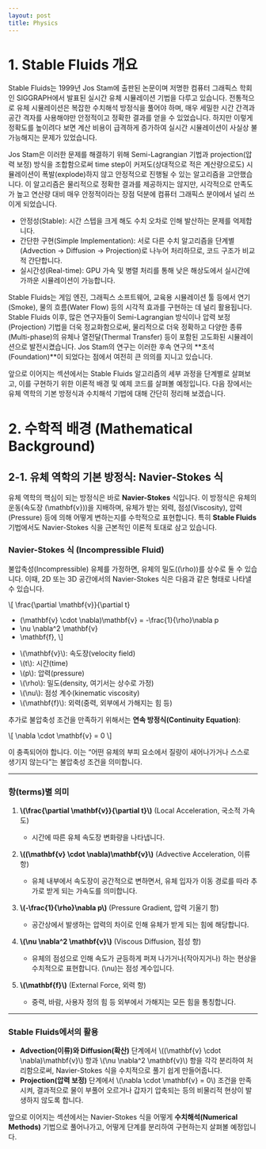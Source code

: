 ```yaml
---
layout: post
title: Physics
---
```


<head>
  <script src="https://cdn.jsdelivr.net/npm/mathjax@3/es5/tex-mml-chtml.js"></script>
</head>

# 1. Stable Fluids 개요

Stable Fluids는 1999년 Jos Stam에 출판된 논문이며 저명한 컴퓨터 그래픽스 학회인 SIGGRAPH에서 발표된 실시간 유체 시뮬레이션 기법을 다루고 있습니다. 전통적으로 유체 시뮬레이션은 복잡한 수치해석 방정식을 풀어야 하며, 매우 세밀한 시간 간격과 공간 격자를 사용해야만 안정적이고 정확한 결과를 얻을 수 있었습니다. 하지만 이렇게 정확도를 높이려다 보면 계산 비용이 급격하게 증가하여 실시간 시뮬레이션이 사실상 불가능해지는 문제가 있었습니다.

Jos Stam은 이러한 문제를 해결하기 위해 Semi-Lagrangian 기법과 projection(압력 보정) 방식을 조합함으로써 time step이 커져도(상대적으로 적은 계산량으로도) 시뮬레이션이 폭발(explode)하지 않고 안정적으로 진행될 수 있는 알고리즘을 고안했습니다. 이 알고리즘은 물리적으로 정확한 결과를 제공하지는 않지만, 시각적으로 만족도가 높고 연산량 대비 매우 안정적이라는 장점 덕분에 컴퓨터 그래픽스 분야에서 널리 쓰이게 되었습니다.

* 안정성(Stable): 시간 스텝을 크게 해도 수치 오차로 인해 발산하는 문제를 억제합니다.
* 간단한 구현(Simple Implementation): 서로 다른 수치 알고리즘을 단계별(Advection → Diffusion → Projection)로 나누어 처리하므로, 코드 구조가 비교적 간단합니다.
* 실시간성(Real-time): GPU 가속 및 병렬 처리를 통해 낮은 해상도에서 실시간에 가까운 시뮬레이션이 가능합니다.

Stable Fluids는 게임 엔진, 그래픽스 소프트웨어, 교육용 시뮬레이션 툴 등에서 연기(Smoke), 물의 흐름(Water Flow) 등의 시각적 효과를 구현하는 데 널리 활용됩니다. 
Stable Fluids 이후, 많은 연구자들이 Semi-Lagrangian 방식이나 압력 보정(Projection) 기법을 더욱 정교화함으로써, 물리적으로 더욱 정확하고 다양한 종류(Multi-phase)의 유체나 열전달(Thermal Transfer) 등이 포함된 고도화된 시뮬레이션으로 발전시켰습니다. Jos Stam의 연구는 이러한 후속 연구의 **초석(Foundation)**이 되었다는 점에서 여전히 큰 의의를 지니고 있습니다.

앞으로 이어지는 섹션에서는 Stable Fluids 알고리즘의 세부 과정을 단계별로 살펴보고, 이를 구현하기 위한 이론적 배경 및 예제 코드를 살펴볼 예정입니다. 다음 장에서는 유체 역학의 기본 방정식과 수치해석 기법에 대해 간단히 정리해 보겠습니다.


# 2. 수학적 배경 (Mathematical Background)

## 2-1. 유체 역학의 기본 방정식: Navier-Stokes 식

유체 역학의 핵심이 되는 방정식은 바로 **Navier-Stokes** 식입니다. 이 방정식은 유체의 운동(속도장 \(\mathbf{v}\))을 지배하며, 유체가 받는 외력, 점성(Viscosity), 압력(Pressure) 등에 의해 어떻게 변하는지를 수학적으로 표현합니다. 특히 **Stable Fluids** 기법에서도 Navier-Stokes 식을 근본적인 이론적 토대로 삼고 있습니다.

### Navier-Stokes 식 (Incompressible Fluid)

불압축성(Incompressible) 유체를 가정하면, 유체의 밀도(\(\rho\))를 상수로 둘 수 있습니다. 이때, 2D 또는 3D 공간에서의 Navier-Stokes 식은 다음과 같은 형태로 나타낼 수 있습니다.

\\[
\frac{\partial \mathbf{v}}{\partial t} 
+ (\mathbf{v} \cdot \nabla)\mathbf{v} 
= -\frac{1}{\rho}\nabla p 
+ \nu \nabla^2 \mathbf{v} 
+ \mathbf{f},
\\]

- \\(\mathbf{v}\\): 속도장(velocity field)  
- \\(t\\): 시간(time)  
- \\(p\\): 압력(pressure)  
- \\(\rho\\): 밀도(density, 여기서는 상수로 가정)  
- \\(\nu\\): 점성 계수(kinematic viscosity)  
- \\(\mathbf{f}\\): 외력(중력, 외부에서 가해지는 힘 등)

추가로 불압축성 조건을 만족하기 위해서는 **연속 방정식(Continuity Equation)**:

\\[
\nabla \cdot \mathbf{v} = 0
\\]

이 충족되어야 합니다. 이는 “어떤 유체의 부피 요소에서 질량이 새어나가거나 스스로 생기지 않는다”는 불압축성 조건을 의미합니다.

---

### 항(terms)별 의미

1. **\\(\frac{\partial \mathbf{v}}{\partial t}\\)** (Local Acceleration, 국소적 가속도)  
   - 시간에 따른 유체 속도장 변화량을 나타냅니다.

2. **\\((\mathbf{v} \cdot \nabla)\mathbf{v}\\)** (Advective Acceleration, 이류 항)  
   - 유체 내부에서 속도장이 공간적으로 변하면서, 유체 입자가 이동 경로를 따라 추가로 받게 되는 가속도를 의미합니다.

3. **\\(-\frac{1}{\rho}\nabla p\\)** (Pressure Gradient, 압력 기울기 항)  
   - 공간상에서 발생하는 압력의 차이로 인해 유체가 받게 되는 힘에 해당합니다.

4. **\\(\nu \nabla^2 \mathbf{v}\\)** (Viscous Diffusion, 점성 항)  
   - 유체의 점성으로 인해 속도가 균등하게 퍼져 나가거나(작아지거나) 하는 현상을 수치적으로 표현합니다. \(\nu\)는 점성 계수입니다.

5. **\\(\mathbf{f}\\)** (External Force, 외력 항)  
   - 중력, 바람, 사용자 정의 힘 등 외부에서 가해지는 모든 힘을 통칭합니다.

---

### Stable Fluids에서의 활용

- **Advection(이류)와 Diffusion(확산)** 단계에서 \\((\mathbf{v} \cdot \nabla)\mathbf{v}\\) 항과 \\(\nu \nabla^2 \mathbf{v}\\) 항을 각각 분리하여 처리함으로써, Navier-Stokes 식을 수치적으로 풀기 쉽게 만들어줍니다.  
- **Projection(압력 보정)** 단계에서 \\(\nabla \cdot \mathbf{v} = 0\\) 조건을 만족시켜, 결과적으로 물이 부풀어 오르거나 갑자기 압축되는 등의 비물리적 현상이 발생하지 않도록 합니다.

앞으로 이어지는 섹션에서는 Navier-Stokes 식을 어떻게 **수치해석(Numerical Methods)** 기법으로 풀어나가고, 어떻게 단계를 분리하여 구현하는지 살펴볼 예정입니다.

